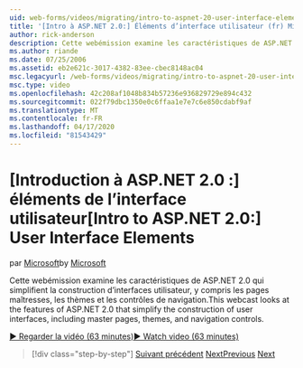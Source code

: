 ```yaml
---
uid: web-forms/videos/migrating/intro-to-aspnet-20-user-interface-elements
title: '[Intro à ASP.NET 2.0:] Éléments d’interface utilisateur (fr) Microsoft Docs'
author: rick-anderson
description: Cette webémission examine les caractéristiques de ASP.NET 2.0 qui simplifient la construction d’interfaces utilisateur, y compris les pages maîtresses, les thèmes et les contrôles de navigation.
ms.author: riande
ms.date: 07/25/2006
ms.assetid: eb2e621c-3017-4382-83ee-cbec8148ac04
msc.legacyurl: /web-forms/videos/migrating/intro-to-aspnet-20-user-interface-elements
msc.type: video
ms.openlocfilehash: 42c208af1048b834b57236e936829729e894c432
ms.sourcegitcommit: 022f79dbc1350e0c6ffaa1e7e7c6e850cdabf9af
ms.translationtype: MT
ms.contentlocale: fr-FR
ms.lasthandoff: 04/17/2020
ms.locfileid: "81543429"
---
```

# <a name="intro-to-aspnet-20-user-interface-elements"></a><span data-ttu-id="d5b00-103">[Introduction à ASP.NET 2.0 :] éléments de l’interface utilisateur</span><span class="sxs-lookup"><span data-stu-id="d5b00-103">[Intro to ASP.NET 2.0:] User Interface Elements</span></span>

<span data-ttu-id="d5b00-104">par [Microsoft](https://github.com/microsoft)</span><span class="sxs-lookup"><span data-stu-id="d5b00-104">by [Microsoft](https://github.com/microsoft)</span></span>

<span data-ttu-id="d5b00-105">Cette webémission examine les caractéristiques de ASP.NET 2.0 qui simplifient la construction d’interfaces utilisateur, y compris les pages maîtresses, les thèmes et les contrôles de navigation.</span><span class="sxs-lookup"><span data-stu-id="d5b00-105">This webcast looks at the features of ASP.NET 2.0 that simplify the construction of user interfaces, including master pages, themes, and navigation controls.</span></span>

[<span data-ttu-id="d5b00-106">&#9654; Regarder la vidéo (63 minutes)</span><span class="sxs-lookup"><span data-stu-id="d5b00-106">&#9654; Watch video (63 minutes)</span></span>](https://channel9.msdn.com/Blogs/ASP-NET-Site-Videos/intro-to-aspnet-20-user-interface-elements)

> [!div class="step-by-step"]
> <span data-ttu-id="d5b00-107">[Suivant précédent](intro-to-aspnet-20-aspnet-20-fundamentals.md)
> [Next](migrating-from-classic-asp-to-aspnet.md)</span><span class="sxs-lookup"><span data-stu-id="d5b00-107">[Previous](intro-to-aspnet-20-aspnet-20-fundamentals.md)
[Next](migrating-from-classic-asp-to-aspnet.md)</span></span>

